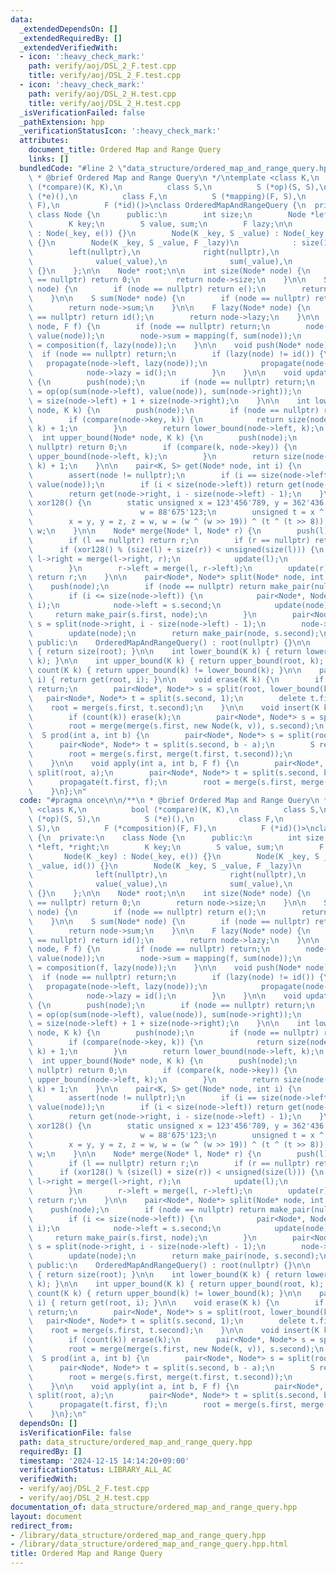 ```yaml
---
data:
  _extendedDependsOn: []
  _extendedRequiredBy: []
  _extendedVerifiedWith:
  - icon: ':heavy_check_mark:'
    path: verify/aoj/DSL_2_F.test.cpp
    title: verify/aoj/DSL_2_F.test.cpp
  - icon: ':heavy_check_mark:'
    path: verify/aoj/DSL_2_H.test.cpp
    title: verify/aoj/DSL_2_H.test.cpp
  _isVerificationFailed: false
  _pathExtension: hpp
  _verificationStatusIcon: ':heavy_check_mark:'
  attributes:
    document_title: Ordered Map and Range Query
    links: []
  bundledCode: "#line 2 \"data_structure/ordered_map_and_range_query.hpp\"\n\n/**\n\
    \ * @brief Ordered Map and Range Query\n */\ntemplate <class K,\n          bool\
    \ (*compare)(K, K),\n          class S,\n          S (*op)(S, S),\n          S\
    \ (*e)(),\n          class F,\n          S (*mapping)(F, S),\n          F (*composition)(F,\
    \ F),\n          F (*id)()>\nclass OrderedMapAndRangeQuery {\n  private:\n   \
    \ class Node {\n      public:\n        int size;\n        Node *left, *right;\n\
    \        K key;\n        S value, sum;\n        F lazy;\n\n        Node(K _key)\
    \ : Node(_key, e()) {}\n        Node(K _key, S _value) : Node(_key, _value, id())\
    \ {}\n        Node(K _key, S _value, F _lazy)\n            : size(1),\n      \
    \        left(nullptr),\n              right(nullptr),\n              key(_key),\n\
    \              value(_value),\n              sum(_value),\n              lazy(_lazy)\
    \ {}\n    };\n\n    Node* root;\n\n    int size(Node* node) {\n        if (node\
    \ == nullptr) return 0;\n        return node->size;\n    }\n\n    S value(Node*\
    \ node) {\n        if (node == nullptr) return e();\n        return node->value;\n\
    \    }\n\n    S sum(Node* node) {\n        if (node == nullptr) return e();\n\
    \        return node->sum;\n    }\n\n    F lazy(Node* node) {\n        if (node\
    \ == nullptr) return id();\n        return node->lazy;\n    }\n\n    void propagate(Node*\
    \ node, F f) {\n        if (node == nullptr) return;\n        node->value = mapping(f,\
    \ value(node));\n        node->sum = mapping(f, sum(node));\n        node->lazy\
    \ = composition(f, lazy(node));\n    }\n\n    void push(Node* node) {\n      \
    \  if (node == nullptr) return;\n        if (lazy(node) != id()) {\n         \
    \   propagate(node->left, lazy(node));\n            propagate(node->right, lazy(node));\n\
    \            node->lazy = id();\n        }\n    }\n\n    void update(Node* node)\
    \ {\n        push(node);\n        if (node == nullptr) return;\n        node->sum\
    \ = op(op(sum(node->left), value(node)), sum(node->right));\n        node->size\
    \ = size(node->left) + 1 + size(node->right);\n    }\n\n    int lower_bound(Node*\
    \ node, K k) {\n        push(node);\n        if (node == nullptr) return 0;\n\
    \        if (compare(node->key, k)) {\n            return size(node->left) + lower_bound(node->right,\
    \ k) + 1;\n        }\n        return lower_bound(node->left, k);\n    }\n\n  \
    \  int upper_bound(Node* node, K k) {\n        push(node);\n        if (node ==\
    \ nullptr) return 0;\n        if (compare(k, node->key)) {\n            return\
    \ upper_bound(node->left, k);\n        }\n        return size(node->left) + upper_bound(node->right,\
    \ k) + 1;\n    }\n\n    pair<K, S> get(Node* node, int i) {\n        push(node);\n\
    \        assert(node != nullptr);\n        if (i == size(node->left)) return make_pair(node->key,\
    \ value(node));\n        if (i < size(node->left)) return get(node->left, i);\n\
    \        return get(node->right, i - size(node->left) - 1);\n    }\n\n    unsigned\
    \ xor128() {\n        static unsigned x = 123'456'789, y = 362'436'069, z = 521'288'629,\n\
    \                        w = 88'675'123;\n        unsigned t = x ^ (x << 11);\n\
    \        x = y, y = z, z = w, w = (w ^ (w >> 19)) ^ (t ^ (t >> 8));\n        return\
    \ w;\n    }\n\n    Node* merge(Node* l, Node* r) {\n        push(l), push(r);\n\
    \        if (l == nullptr) return r;\n        if (r == nullptr) return l;\n  \
    \      if (xor128() % (size(l) + size(r)) < unsigned(size(l))) {\n           \
    \ l->right = merge(l->right, r);\n            update(l);\n            return l;\n\
    \        }\n        r->left = merge(l, r->left);\n        update(r);\n       \
    \ return r;\n    }\n\n    pair<Node*, Node*> split(Node* node, int i) {\n    \
    \    push(node);\n        if (node == nullptr) return make_pair(nullptr, nullptr);\n\
    \        if (i <= size(node->left)) {\n            pair<Node*, Node*> s = split(node->left,\
    \ i);\n            node->left = s.second;\n            update(node);\n       \
    \     return make_pair(s.first, node);\n        }\n        pair<Node*, Node*>\
    \ s = split(node->right, i - size(node->left) - 1);\n        node->right = s.first;\n\
    \        update(node);\n        return make_pair(node, s.second);\n    }\n\n \
    \ public:\n    OrderedMapAndRangeQuery() : root(nullptr) {}\n\n    int size()\
    \ { return size(root); }\n\n    int lower_bound(K k) { return lower_bound(root,\
    \ k); }\n\n    int upper_bound(K k) { return upper_bound(root, k); }\n\n    bool\
    \ count(K k) { return upper_bound(k) != lower_bound(k); }\n\n    pair<K, S> get(int\
    \ i) { return get(root, i); }\n\n    void erase(K k) {\n        if (!count(k))\
    \ return;\n        pair<Node*, Node*> s = split(root, lower_bound(k));\n     \
    \   pair<Node*, Node*> t = split(s.second, 1);\n        delete t.first;\n    \
    \    root = merge(s.first, t.second);\n    }\n\n    void insert(K k, S v) {\n\
    \        if (count(k)) erase(k);\n        pair<Node*, Node*> s = split(root, lower_bound(k));\n\
    \        root = merge(merge(s.first, new Node(k, v)), s.second);\n    }\n\n  \
    \  S prod(int a, int b) {\n        pair<Node*, Node*> s = split(root, a);\n  \
    \      pair<Node*, Node*> t = split(s.second, b - a);\n        S res = sum(t.first);\n\
    \        root = merge(s.first, merge(t.first, t.second));\n        return res;\n\
    \    }\n\n    void apply(int a, int b, F f) {\n        pair<Node*, Node*> s =\
    \ split(root, a);\n        pair<Node*, Node*> t = split(s.second, b - a);\n  \
    \      propagate(t.first, f);\n        root = merge(s.first, merge(t.first, t.second));\n\
    \    }\n};\n"
  code: "#pragma once\n\n/**\n * @brief Ordered Map and Range Query\n */\ntemplate\
    \ <class K,\n          bool (*compare)(K, K),\n          class S,\n          S\
    \ (*op)(S, S),\n          S (*e)(),\n          class F,\n          S (*mapping)(F,\
    \ S),\n          F (*composition)(F, F),\n          F (*id)()>\nclass OrderedMapAndRangeQuery\
    \ {\n  private:\n    class Node {\n      public:\n        int size;\n        Node\
    \ *left, *right;\n        K key;\n        S value, sum;\n        F lazy;\n\n \
    \       Node(K _key) : Node(_key, e()) {}\n        Node(K _key, S _value) : Node(_key,\
    \ _value, id()) {}\n        Node(K _key, S _value, F _lazy)\n            : size(1),\n\
    \              left(nullptr),\n              right(nullptr),\n              key(_key),\n\
    \              value(_value),\n              sum(_value),\n              lazy(_lazy)\
    \ {}\n    };\n\n    Node* root;\n\n    int size(Node* node) {\n        if (node\
    \ == nullptr) return 0;\n        return node->size;\n    }\n\n    S value(Node*\
    \ node) {\n        if (node == nullptr) return e();\n        return node->value;\n\
    \    }\n\n    S sum(Node* node) {\n        if (node == nullptr) return e();\n\
    \        return node->sum;\n    }\n\n    F lazy(Node* node) {\n        if (node\
    \ == nullptr) return id();\n        return node->lazy;\n    }\n\n    void propagate(Node*\
    \ node, F f) {\n        if (node == nullptr) return;\n        node->value = mapping(f,\
    \ value(node));\n        node->sum = mapping(f, sum(node));\n        node->lazy\
    \ = composition(f, lazy(node));\n    }\n\n    void push(Node* node) {\n      \
    \  if (node == nullptr) return;\n        if (lazy(node) != id()) {\n         \
    \   propagate(node->left, lazy(node));\n            propagate(node->right, lazy(node));\n\
    \            node->lazy = id();\n        }\n    }\n\n    void update(Node* node)\
    \ {\n        push(node);\n        if (node == nullptr) return;\n        node->sum\
    \ = op(op(sum(node->left), value(node)), sum(node->right));\n        node->size\
    \ = size(node->left) + 1 + size(node->right);\n    }\n\n    int lower_bound(Node*\
    \ node, K k) {\n        push(node);\n        if (node == nullptr) return 0;\n\
    \        if (compare(node->key, k)) {\n            return size(node->left) + lower_bound(node->right,\
    \ k) + 1;\n        }\n        return lower_bound(node->left, k);\n    }\n\n  \
    \  int upper_bound(Node* node, K k) {\n        push(node);\n        if (node ==\
    \ nullptr) return 0;\n        if (compare(k, node->key)) {\n            return\
    \ upper_bound(node->left, k);\n        }\n        return size(node->left) + upper_bound(node->right,\
    \ k) + 1;\n    }\n\n    pair<K, S> get(Node* node, int i) {\n        push(node);\n\
    \        assert(node != nullptr);\n        if (i == size(node->left)) return make_pair(node->key,\
    \ value(node));\n        if (i < size(node->left)) return get(node->left, i);\n\
    \        return get(node->right, i - size(node->left) - 1);\n    }\n\n    unsigned\
    \ xor128() {\n        static unsigned x = 123'456'789, y = 362'436'069, z = 521'288'629,\n\
    \                        w = 88'675'123;\n        unsigned t = x ^ (x << 11);\n\
    \        x = y, y = z, z = w, w = (w ^ (w >> 19)) ^ (t ^ (t >> 8));\n        return\
    \ w;\n    }\n\n    Node* merge(Node* l, Node* r) {\n        push(l), push(r);\n\
    \        if (l == nullptr) return r;\n        if (r == nullptr) return l;\n  \
    \      if (xor128() % (size(l) + size(r)) < unsigned(size(l))) {\n           \
    \ l->right = merge(l->right, r);\n            update(l);\n            return l;\n\
    \        }\n        r->left = merge(l, r->left);\n        update(r);\n       \
    \ return r;\n    }\n\n    pair<Node*, Node*> split(Node* node, int i) {\n    \
    \    push(node);\n        if (node == nullptr) return make_pair(nullptr, nullptr);\n\
    \        if (i <= size(node->left)) {\n            pair<Node*, Node*> s = split(node->left,\
    \ i);\n            node->left = s.second;\n            update(node);\n       \
    \     return make_pair(s.first, node);\n        }\n        pair<Node*, Node*>\
    \ s = split(node->right, i - size(node->left) - 1);\n        node->right = s.first;\n\
    \        update(node);\n        return make_pair(node, s.second);\n    }\n\n \
    \ public:\n    OrderedMapAndRangeQuery() : root(nullptr) {}\n\n    int size()\
    \ { return size(root); }\n\n    int lower_bound(K k) { return lower_bound(root,\
    \ k); }\n\n    int upper_bound(K k) { return upper_bound(root, k); }\n\n    bool\
    \ count(K k) { return upper_bound(k) != lower_bound(k); }\n\n    pair<K, S> get(int\
    \ i) { return get(root, i); }\n\n    void erase(K k) {\n        if (!count(k))\
    \ return;\n        pair<Node*, Node*> s = split(root, lower_bound(k));\n     \
    \   pair<Node*, Node*> t = split(s.second, 1);\n        delete t.first;\n    \
    \    root = merge(s.first, t.second);\n    }\n\n    void insert(K k, S v) {\n\
    \        if (count(k)) erase(k);\n        pair<Node*, Node*> s = split(root, lower_bound(k));\n\
    \        root = merge(merge(s.first, new Node(k, v)), s.second);\n    }\n\n  \
    \  S prod(int a, int b) {\n        pair<Node*, Node*> s = split(root, a);\n  \
    \      pair<Node*, Node*> t = split(s.second, b - a);\n        S res = sum(t.first);\n\
    \        root = merge(s.first, merge(t.first, t.second));\n        return res;\n\
    \    }\n\n    void apply(int a, int b, F f) {\n        pair<Node*, Node*> s =\
    \ split(root, a);\n        pair<Node*, Node*> t = split(s.second, b - a);\n  \
    \      propagate(t.first, f);\n        root = merge(s.first, merge(t.first, t.second));\n\
    \    }\n};\n"
  dependsOn: []
  isVerificationFile: false
  path: data_structure/ordered_map_and_range_query.hpp
  requiredBy: []
  timestamp: '2024-12-15 14:14:20+09:00'
  verificationStatus: LIBRARY_ALL_AC
  verifiedWith:
  - verify/aoj/DSL_2_F.test.cpp
  - verify/aoj/DSL_2_H.test.cpp
documentation_of: data_structure/ordered_map_and_range_query.hpp
layout: document
redirect_from:
- /library/data_structure/ordered_map_and_range_query.hpp
- /library/data_structure/ordered_map_and_range_query.hpp.html
title: Ordered Map and Range Query
---
```

